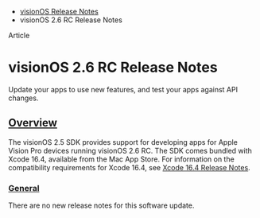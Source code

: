 - [visionOS Release Notes](https://developer.apple.com/documentation/visionos-release-notes)
- visionOS 2.6 RC Release Notes

Article

# visionOS 2.6 RC Release Notes

Update your apps to use new features, and test your apps against API changes.

## [Overview](https://developer.apple.com/documentation/visionos-release-notes/visionos-2_6-release-notes#Overview)

The visionOS 2.5 SDK provides support for developing apps for Apple Vision Pro devices running visionOS 2.6 RC. The SDK comes bundled with Xcode 16.4, available from the Mac App Store. For information on the compatibility requirements for Xcode 16.4, see [Xcode 16.4 Release Notes](https://developer.apple.com/documentation/Xcode-Release-Notes/xcode-16_4-release-notes).

### [General](https://developer.apple.com/documentation/visionos-release-notes/visionos-2_6-release-notes#General)

There are no new release notes for this software update.

